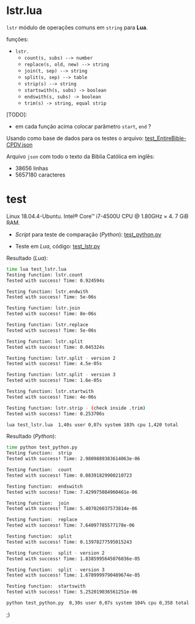 # lstr.lua


`lstr` módulo de operações comuns em `string` para **Lua**.

funções:
- `lstr.`
  - `count(s, subs) --> number`
  - `replace(s, old, new) --> string`
  - `join(t, sep) --> string`
  - `split(s, sep) --> table`
  - `strip(s) --> string`
  - `startswith(s, subs) -> boolean`
  - `endswith(s, subs) -> boolean`
  - `trim(s) -> string, equal strip`
  

[TODO]: 
- em cada função acima colocar parâmetro `start`, `end` ?


Usando como base de dados para os testes o arquivo: [test_EntireBible-CPDV.json](https://github.com/jhoonb/lstr/blob/master/test_EntireBible-CPDV.json)

Arquivo `json` com todo o texto da Biblia Católica em inglês:
- 38656 linhas
- 5657180 caracteres

test
===

Linux 18.04.4-Ubuntu. 
Intel® Core™ i7-4500U CPU @ 1.80GHz × 4. 7 GiB RAM.

- *Script* para teste de  comparação (*Python*): [test_python.py](https://github.com/jhoonb/lstr/blob/master/test_python.py)

- Teste em *Lua*, código: [test_lstr.py](https://github.com/jhoonb/lstr/blob/master/test_lstr.lua)

Resultado (*Lua*):
```bash
time lua test_lstr.lua
Testing function: lstr.count
Tested with success! Time: 0.924594s

Testing function: lstr.endwith
Tested with success! Time: 5e-06s

Testing function: lstr.join
Tested with success! Time: 8e-06s

Testing function: lstr.replace
Tested with success! Time: 5e-06s

Testing function: lstr.split
Tested with success! Time: 0.045324s

Testing function: lstr.split - version 2
Tested with success! Time: 4.5e-05s

Testing function: lstr.split - version 3
Tested with success! Time: 1.6e-05s

Testing function: lstr.startwith
Tested with success! Time: 4e-06s

Testing function: lstr.strip - (check inside .trim)
Tested with success! Time: 0.253706s

lua test_lstr.lua  1,40s user 0,07s system 103% cpu 1,420 total
```

Resultado (*Python*):
```bash
time python test_python.py 
Testing function:  strip
Tested with success! Time: 2.9809889383614063e-06 

Testing function:  count
Tested with success! Time: 0.08391829900210723 

Testing function:  endswitch
Tested with success! Time: 7.429975084960461e-06 

Testing function:  join
Tested with success! Time: 5.407026037573814e-06 

Testing function:  replace
Tested with success! Time: 7.64097785577178e-06 

Testing function:  split
Tested with success! Time: 0.13978277595015243 

Testing function:  split - version 2
Tested with success! Time: 1.8385995645076036e-05 

Testing function:  split - version 3
Tested with success! Time: 1.6789999790489674e-05 

Testing function:  startswith
Tested with success! Time: 5.252019036561251e-06 

python test_python.py  0,30s user 0,07s system 104% cpu 0,358 total
```


;)